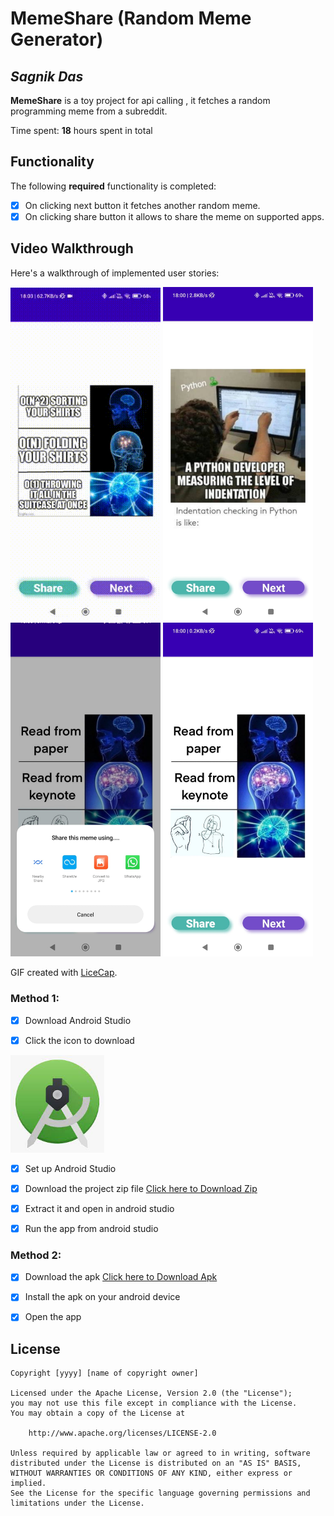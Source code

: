 # MemeShare (Random Meme Generator)

## *Sagnik Das*

**MemeShare** is a toy project for api calling , it fetches a random programming meme from a subreddit.

Time spent: **18** hours spent in total

## Functionality

The following **required** functionality is completed:

* [x] On clicking next button it fetches another random meme.
* [x] On clicking share button it allows to share the meme on supported apps.
## Video Walkthrough

Here's a walkthrough of implemented user stories:

<p float="middle">
<img src='https://github.com/Sagnik-Das-03/memeShare/blob/master/memeWT.gif' title='Walkthrough' width='240' alt='Video Walkthrough' />
    <img src='https://github.com/Sagnik-Das-03/memeShare/blob/master/memeTest%20(1).jpg' title='mainscreen' width='240' alt='home screen' />
    <img src='https://github.com/Sagnik-Das-03/memeShare/blob/master/memeTest%20(2).jpg' title='mainscreen' width='240' alt='home screen' />
    <img src='https://github.com/Sagnik-Das-03/memeShare/blob/master/memeTest%20(3).jpg' title='mainscreen' width='240' alt='home screen' />
 </p>

GIF created with [LiceCap](http://www.cockos.com/licecap/).

### Method 1:
* [x] Download Android Studio 

* [x] Click the icon to download
 
<p align="left">
   <a href='https://developer.android.com/studio?gclid=Cj0KCQjwqoibBhDUARIsAH2OpWi2VQ6w50tP7G8OeiMmIt9gK13cN1et0AU5tZ1O2KnjsOxrTWpP0aAr7TEALw_wcB&gclsrc=aw.ds'><img         width="150" src='https://github.com/Sagnik-Das-03/TIPPER/blob/master/studioicon.jpeg' /></a>
</p>
 
* [x] Set up Android Studio


* [x] Download the project zip file 
<a href=''>Click here to Download Zip</a>

* [x] Extract it and open in android studio

* [x] Run the app from android studio 

### Method 2:
* [x] Download the apk
<a href=''>Click here to Download Apk</a>
* [x] Install the apk on your android device
* [x] Open the app 


## License

    Copyright [yyyy] [name of copyright owner]

    Licensed under the Apache License, Version 2.0 (the "License");
    you may not use this file except in compliance with the License.
    You may obtain a copy of the License at

        http://www.apache.org/licenses/LICENSE-2.0

    Unless required by applicable law or agreed to in writing, software
    distributed under the License is distributed on an "AS IS" BASIS,
    WITHOUT WARRANTIES OR CONDITIONS OF ANY KIND, either express or implied.
    See the License for the specific language governing permissions and
    limitations under the License.
